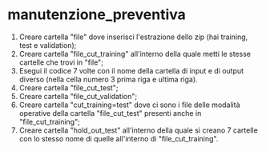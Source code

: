 # manutenzione_preventiva
1) Creare cartella "file" dove inserisci l'estrazione dello zip (hai training, test e validation);
2) Creare cartella "file_cut_training" all'interno della quale metti le stesse cartelle che trovi in "file";
3) Esegui il codice 7 volte con il nome della cartella di input e di output diverso (nella cella numero 3 prima riga e ultima riga).
4) Creare cartella "file_cut_test";
5) Creare cartella "file_cut_validation";
6) Creare cartella "cut_training=test" dove ci sono i file delle modalità operative della cartella "file_cut_test" presenti anche in "file_cut_training";
7) Creare cartella "hold_out_test" all'interno della quale si creano 7 cartelle con lo stesso nome di quelle all'interno di "file_cut_training".
